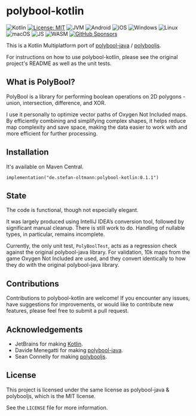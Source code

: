 # polybool-kotlin

![Kotlin](https://img.shields.io/badge/kotlin-2.2.20-blue.svg?logo=kotlin)
[![License: MIT](https://img.shields.io/badge/license-MIT-blue.svg)](https://opensource.org/license/mit)
![JVM](https://img.shields.io/badge/-JVM-gray.svg?style=flat)
![Android](https://img.shields.io/badge/-Android-gray.svg?style=flat)
![iOS](https://img.shields.io/badge/-iOS-gray.svg?style=flat)
![Windows](https://img.shields.io/badge/-Windows-gray.svg?style=flat)
![Linux](https://img.shields.io/badge/-Linux-gray.svg?style=flat)
![macOS](https://img.shields.io/badge/-macOS-gray.svg?style=flat)
![JS](https://img.shields.io/badge/-JS-gray.svg?style=flat)
![WASM](https://img.shields.io/badge/-WASM-gray.svg?style=flat)
[![GitHub Sponsors](https://img.shields.io/badge/Sponsor-gray?&logo=GitHub-Sponsors&logoColor=EA4AAA)](https://github.com/sponsors/StefanOltmann)

This is a Kotlin Multiplatform port of
[polybool-java](https://github.com/Menecats/polybool-java) / [polybooljs](https://github.com/velipso/polybooljs).

For instructions on how to use polybool-kotlin, please see the original
project's README as well as the unit tests.

## What is PolyBool?

PolyBool is a library for performing boolean operations on 2D polygons - union,
intersection, difference, and XOR.

I use it personally to optimize vector paths of Oxygen Not Included maps.
By efficiently combining and simplifying complex shapes, it helps reduce
map complexity and save space, making the data easier to work with and
more efficient for further processing.

## Installation

It's available on Maven Central.

```
implementation("de.stefan-oltmann:polybool-kotlin:0.1.1")
```

## State

The code is functional, though not especially elegant.

It was largely produced using IntelliJ IDEA’s conversion tool, followed by significant manual cleanup.
There is still work to do. Handling of nullable types, in particular, remains incomplete.

Currently, the only unit test, `PolyBoolTest`, acts as a regression check against the original polybool-java library.
For validation, 10k maps from the game Oxygen Not Included are used, and they convert identically to how they do with the original polybool-java library.

## Contributions

Contributions to polybool-kotlin are welcome! If you encounter any issues,
have suggestions for improvements, or would like to contribute new features,
please feel free to submit a pull request.

## Acknowledgements

* JetBrains for making [Kotlin](https://kotlinlang.org).
* Davide Menegatti for making [polybool-java](https://github.com/Menecats/polybool-java).
* Sean Connelly for making [polybooljs](https://github.com/velipso/polybooljs).

## License

This project is licensed under the same license as polybool-java & polybooljs, which is the MIT license.

See the `LICENSE` file for more information.
